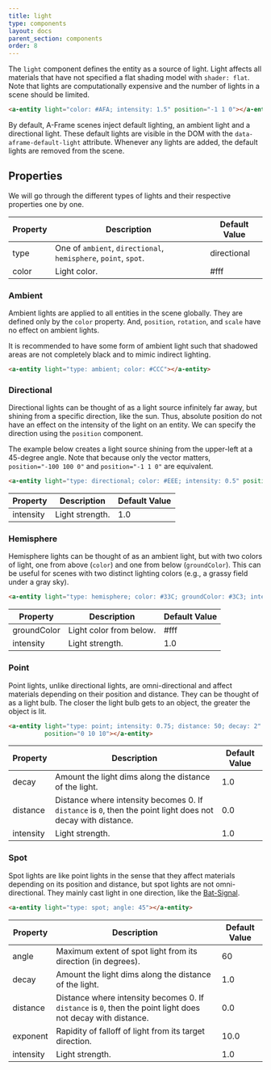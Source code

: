 ```yaml
---
title: light
type: components
layout: docs
parent_section: components
order: 8
---
```


The `light` component defines the entity as a source of light. Light affects all materials that have not specified a flat shading model with `shader: flat`. Note that lights are computationally expensive and the number of lights in a scene should be limited.

```html
<a-entity light="color: #AFA; intensity: 1.5" position="-1 1 0"></a-entity>
```

By default, A-Frame scenes inject default lighting, an ambient light and a directional light. These default lights are visible in the DOM with the `data-aframe-default-light` attribute. Whenever any lights are added, the default lights are removed from the scene.

## Properties

We will go through the different types of lights and their respective properties one by one.

| Property  | Description                                                     | Default Value |
|-----------|-----------------------------------------------------------------|---------------|
| type      | One of `ambient`, `directional`, `hemisphere`, `point`, `spot`. | directional   |
| color     | Light color.                                                    | #fff          |

### Ambient

Ambient lights are applied to all entities in the scene globally. They are defined only by the `color` property. And, `position`, `rotation`, and `scale` have no effect on ambient lights.

It is recommended to have some form of ambient light such that shadowed areas
are not completely black and to mimic indirect lighting.

```html
<a-entity light="type: ambient; color: #CCC"></a-entity>
```

### Directional

Directional lights can be thought of as a light source infinitely far away, but shining from a specific direction, like the sun. Thus, absolute position do not have an effect on the intensity of the light on an entity. We can specify the direction using the `position` component.

The example below creates a light source shining from the upper-left at a 45-degree angle. Note that because only the vector matters, `position="-100 100 0"` and `position="-1 1 0"` are equivalent.

```html
<a-entity light="type: directional; color: #EEE; intensity: 0.5" position="-1 1 0"></a-entity>
```

| Property  | Description     | Default Value |
|-----------|-----------------|---------------|
| intensity | Light strength. | 1.0           |

### Hemisphere

Hemisphere lights can be thought of as an ambient light, but with two colors of light, one from above (`color`) and one from below (`groundColor`). This can be useful for scenes with two distinct lighting colors (e.g., a grassy field under a gray sky).

```html
<a-entity light="type: hemisphere; color: #33C; groundColor: #3C3; intensity: 2"></a-entity>
```

| Property    | Description             | Default Value |
|-------------|-------------------------|---------------|
| groundColor | Light color from below. | #fff          |
| intensity   | Light strength.         | 1.0           |

### Point

Point lights, unlike directional lights, are omni-directional and affect materials depending on their position and distance. They can be thought of as a light bulb. The closer the light bulb gets to an object, the greater the object is lit.

```html
<a-entity light="type: point; intensity: 0.75; distance: 50; decay: 2"
          position="0 10 10"></a-entity>
```

| Property    | Description                                                                                                | Default Value |
|-------------|------------------------------------------------------------------------------------------------------------|---------------|
| decay       | Amount the light dims along the distance of the light.                                                     | 1.0           |
| distance    | Distance where intensity becomes 0. If `distance` is `0`, then the point light does not decay with distance. | 0.0           |
| intensity   | Light strength.                                                                                            | 1.0           |

### Spot

Spot lights are like point lights in the sense that they affect materials depending on its position and distance, but spot lights are not omni-directional. They mainly cast light in one direction, like the [Bat-Signal](https://en.wikipedia.org/wiki/Bat-Signal).

```html
<a-entity light="type: spot; angle: 45"></a-entity>
```

| Property    | Description                                                                                                | Default Value |
|-------------|------------------------------------------------------------------------------------------------------------|---------------|
| angle       | Maximum extent of spot light from its direction (in degrees).                                               | 60            |
| decay       | Amount the light dims along the distance of the light.                                                     | 1.0           |
| distance    | Distance where intensity becomes 0. If `distance` is `0`, then the point light does not decay with distance. | 0.0           |
| exponent    | Rapidity of falloff of light from its target direction.                                                    | 10.0          |
| intensity   | Light strength.                                                                                            | 1.0           |
